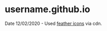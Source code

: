 # username.github.io





Date 12/02/2020 - Used [feather icons](https://github.com/feathericons/feather) via cdn.
